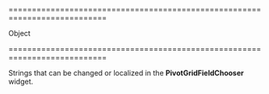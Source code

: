 ===========================================================================
<!--type-->Object<!--/type-->
===========================================================================

<!--shortDescription-->
Strings that can be changed or localized in the **PivotGridFieldChooser** widget.
<!--/shortDescription-->

<!--fullDescription-->

<!--/fullDescription-->
